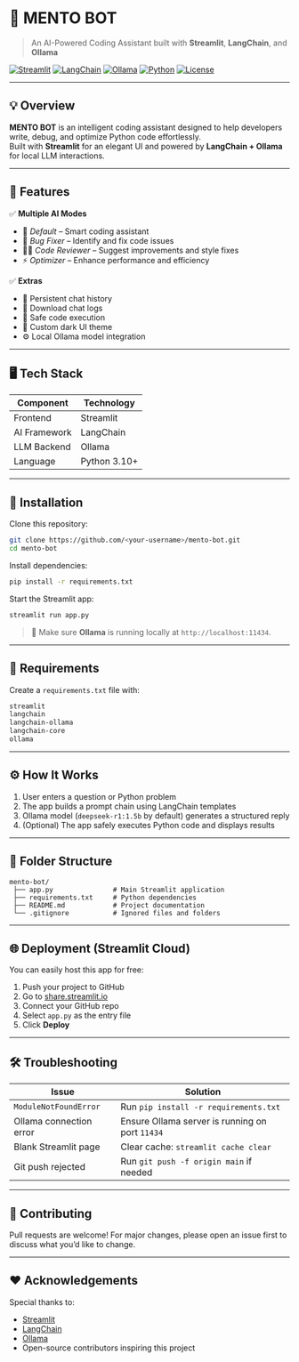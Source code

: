# 🧠 MENTO BOT  
> An AI-Powered Coding Assistant built with **Streamlit**, **LangChain**, and **Ollama**

[![Streamlit](https://img.shields.io/badge/Built%20with-Streamlit-FF4B4B?logo=streamlit&logoColor=white)](https://streamlit.io/)
[![LangChain](https://img.shields.io/badge/Powered%20by-LangChain-2E7D32?logo=python&logoColor=white)](https://python.langchain.com/)
[![Ollama](https://img.shields.io/badge/Model-Ollama-0A66C2?logo=ollama&logoColor=white)](https://ollama.ai/)
[![Python](https://img.shields.io/badge/Made%20with-Python-3776AB?logo=python&logoColor=white)](https://www.python.org/)
[![License](https://img.shields.io/badge/License-MIT-green.svg)](LICENSE)

---

## 💡 Overview

**MENTO BOT** is an intelligent coding assistant designed to help developers write, debug, and optimize Python code effortlessly.  
Built with **Streamlit** for an elegant UI and powered by **LangChain + Ollama** for local LLM interactions.

---

## 🚀 Features

✅ **Multiple AI Modes**
- 🧠 *Default* – Smart coding assistant  
- 🐞 *Bug Fixer* – Identify and fix code issues  
- 🧑‍💻 *Code Reviewer* – Suggest improvements and style fixes  
- ⚡ *Optimizer* – Enhance performance and efficiency  

✅ **Extras**
- 💬 Persistent chat history  
- 💾 Download chat logs  
- 🧮 Safe code execution  
- 🎨 Custom dark UI theme  
- ⚙️ Local Ollama model integration

---

## 🖥️ Tech Stack

| Component | Technology |
|------------|-------------|
| Frontend | Streamlit |
| AI Framework | LangChain |
| LLM Backend | Ollama |
| Language | Python 3.10+ |

---

## 🧩 Installation

Clone this repository:
```bash
git clone https://github.com/<your-username>/mento-bot.git
cd mento-bot
````

Install dependencies:

```bash
pip install -r requirements.txt
```

Start the Streamlit app:

```bash
streamlit run app.py
```

> 🧠 Make sure **Ollama** is running locally at `http://localhost:11434`.

---

## 🧾 Requirements

Create a `requirements.txt` file with:

```txt
streamlit
langchain
langchain-ollama
langchain-core
ollama
```

---

## ⚙️ How It Works

1. User enters a question or Python problem
2. The app builds a prompt chain using LangChain templates
3. Ollama model (`deepseek-r1:1.5b` by default) generates a structured reply
4. (Optional) The app safely executes Python code and displays results

---

## 🧱 Folder Structure

```
mento-bot/
 ├── app.py               # Main Streamlit application
 ├── requirements.txt     # Python dependencies
 ├── README.md            # Project documentation
 └── .gitignore           # Ignored files and folders
```

---

## 🌐 Deployment (Streamlit Cloud)

You can easily host this app for free:

1. Push your project to GitHub
2. Go to [share.streamlit.io](https://share.streamlit.io)
3. Connect your GitHub repo
4. Select `app.py` as the entry file
5. Click **Deploy**

---

## 🛠️ Troubleshooting

| Issue                   | Solution                                        |
| ----------------------- | ----------------------------------------------- |
| `ModuleNotFoundError`   | Run `pip install -r requirements.txt`           |
| Ollama connection error | Ensure Ollama server is running on port `11434` |
| Blank Streamlit page    | Clear cache: `streamlit cache clear`            |
| Git push rejected       | Run `git push -f origin main` if needed         |

---

## 🤝 Contributing

Pull requests are welcome!
For major changes, please open an issue first to discuss what you’d like to change.

---

## ❤️ Acknowledgements

Special thanks to:

* [Streamlit](https://streamlit.io/)
* [LangChain](https://python.langchain.com/)
* [Ollama](https://ollama.ai/)
* Open-source contributors inspiring this project


